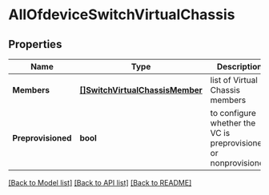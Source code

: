 # AllOfdeviceSwitchVirtualChassis

## Properties
Name | Type | Description | Notes
------------ | ------------- | ------------- | -------------
**Members** | [**[]SwitchVirtualChassisMember**](switch_virtual_chassis_member.md) | list of Virtual Chassis members | [optional] [default to null]
**Preprovisioned** | **bool** | to configure whether the VC is preprovisioned or nonprovisioned | [optional] [default to false]

[[Back to Model list]](../README.md#documentation-for-models) [[Back to API list]](../README.md#documentation-for-api-endpoints) [[Back to README]](../README.md)

